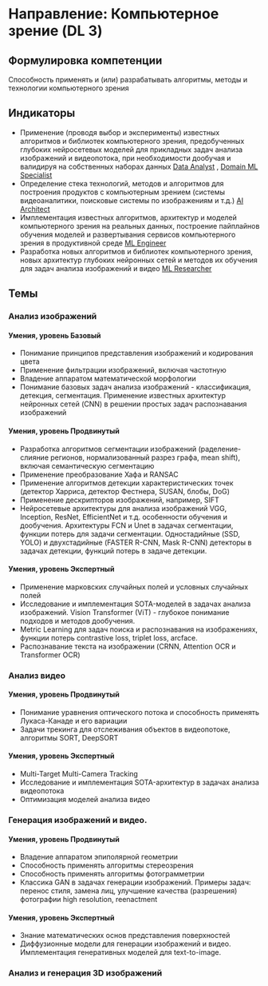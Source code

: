 # Направление: Компьютерное зрение (DL 3)
## Формулировка компетенции
Способность применять и (или) разрабатывать алгоритмы, методы и технологии компьютерного зрения
## Индикаторы
* Применение (проводя выбор и эксперименты) известных алгоритмов и библиотек компьютерного зрения, предобученных глубоких нейросетевых моделей для прикладных задач анализа изображений и видеопотока, при необходимости дообучая и валидируя на собственных наборах данных [Data Analyst](https://github.com/VoidSubjucator/Competence-Bank/blob/main/Jobs/jobDataAnalyst.md) , [Domain ML Specialist](https://github.com/VoidSubjucator/Competence-Bank/blob/main/Jobs/jobDomainMLSpecialist.md)
* Определение стека технологий, методов и алгоритмов для построения продуктов с компьютерным зрением (системы видеоаналитики, поисковые системы по изображениям и т.д.) [AI Architect](https://github.com/VoidSubjucator/Competence-Bank/blob/main/Jobs/jobAIArchitect.md)
* Имплементация известных алгоритмов, архитектур и моделей компьютерного зрения на реальных данных, построение пайплайнов обучения моделей и развертывания сервисов компьютерного зрения в продуктивной среде [ML Engineer](https://github.com/VoidSubjucator/Competence-Bank/blob/main/Jobs/jobMLEngineer.md)
* Разработка новых алгоритмов и библиотек компьютерного зрения, новых архитектур глубоких нейронных сетей и методов их обучения для задач анализа изображений и видео [ML Researcher](https://github.com/VoidSubjucator/Competence-Bank/blob/main/Jobs/jobMLResearcher.md)
## Темы
### Анализ изображений
#### Умения, уровень Базовый
* Понимание принципов представления изображений и кодирования цвета
* Применение фильтрации изображений, включая частотную
* Владение аппаратом математической морфологии
* Понимание базовых задач анализа изображений - классификация, детекция, сегментация. Применение известных архитектур нейронных сетей (CNN) в решении простых задач распознавания изображений
#### Умения, уровень Продвинутый
* Разработка алгоритмов сегментации изображений (раделение-слияние регионов, нормализованный разрез графа, mean shift), включая семантическую сегментацию
* Применение преобразование Хафа и RANSAC
* Применение алгоритмов детекции характеристических точек (детектор Харриса, детектор Фестнера, SUSAN, блобы, DoG)
* Применение дескрипторов изображений, например, SIFT
* Нейросетевые архитектуры для анализа изображений VGG, Inception, ResNet, EfficientNet и т.д. особенности обучения и дообучения. Архитектуры FCN и Unet в задачах сегментации, функции потерь для задачи сегментации. Одностадийные (SSD, YOLO) и двухстадийные (FASTER R-CNN, Mask R-CNN) детекторы в задачах детекции, функций потерь в задаче детекции.
#### Умения, уровень Экспертный
* Применение марковских случайных полей и условных случайных полей
* Исследование и имплементация SOTA-моделей в задачах анализа изображений. Vision Transformer (ViT) - глубокое понимание подходов и методов дообучения.
* Metric Learning для задач поиска и распознавания на изображениях, функции потерь contrastive loss, triplet loss, arcface.
* Распознавание текста на изображении (CRNN, Attention OCR и Transformer OCR)
### Анализ видео
#### Умения, уровень Продвинутый
* Понимание уравнения оптического потока и способность применять Лукаса-Канаде и его вариации
* Задачи трекинга для отслеживания объектов в видеопотоке, алгоритмы SORT, DeepSORT
#### Умения, уровень Экспертный
* Multi-Target Multi-Camera Tracking
* Исследование и имплементация SOTA-архитектур в задачах анализа видеопотока
* Оптимизация моделей анализа видео
### Генерация изображений и видео.
#### Умения, уровень Продвинутый
* Владение аппаратом эпиполярной геометрии
* Способность применять алгоритмы стереозрения
* Способность применять алгоритмы фотограмметрии
* Классика GAN в задачах генерации изображений. Примеры задач: перенос стиля, замена лиц, улучшение качества (разрешения) фотографии high resolution, reenactment
#### Умения, уровень Экспертный
* Знание математических основ представления поверхностей
* Диффузионные модели для генерации изображений и видео. Имплементация генеративных моделей для text-to-image. 
### Анализ и генерация 3D изображений
